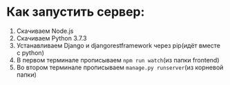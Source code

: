 # Как запустить сервер:

1) Скачиваем Node.js
2) Скачиваем Python 3.7.3
3) Устанавливаем Django и djangorestframework через pip(идёт вместе с python)
4) В первом терминале прописываем `npm run watch`(из папки frontend)
5) Во втором терминале прописываем `manage.py runserver`(из корневой папки)

